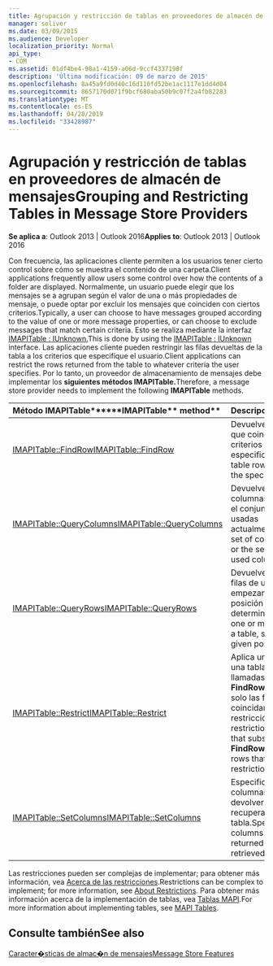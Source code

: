 ```yaml
---
title: Agrupación y restricción de tablas en proveedores de almacén de mensajes
manager: soliver
ms.date: 03/09/2015
ms.audience: Developer
localization_priority: Normal
api_type:
- COM
ms.assetid: 01df4be4-98a1-4159-a06d-9ccf4337198f
description: 'Última modificación: 09 de marzo de 2015'
ms.openlocfilehash: 8a45a9fd0d40c16d110fd52be1ac1117e1dd4d04
ms.sourcegitcommit: 8657170d071f9bcf680aba50b9c07f2a4fb82283
ms.translationtype: MT
ms.contentlocale: es-ES
ms.lasthandoff: 04/28/2019
ms.locfileid: "33428987"
---
```

# <a name="grouping-and-restricting-tables-in-message-store-providers"></a><span data-ttu-id="35446-103">Agrupación y restricción de tablas en proveedores de almacén de mensajes</span><span class="sxs-lookup"><span data-stu-id="35446-103">Grouping and Restricting Tables in Message Store Providers</span></span>

  
  
<span data-ttu-id="35446-104">**Se aplica a**: Outlook 2013 | Outlook 2016</span><span class="sxs-lookup"><span data-stu-id="35446-104">**Applies to**: Outlook 2013 | Outlook 2016</span></span> 
  
<span data-ttu-id="35446-105">Con frecuencia, las aplicaciones cliente permiten a los usuarios tener cierto control sobre cómo se muestra el contenido de una carpeta.</span><span class="sxs-lookup"><span data-stu-id="35446-105">Client applications frequently allow users some control over how the contents of a folder are displayed.</span></span> <span data-ttu-id="35446-106">Normalmente, un usuario puede elegir que los mensajes se a agrupan según el valor de una o más propiedades de mensaje, o puede optar por excluir los mensajes que coinciden con ciertos criterios.</span><span class="sxs-lookup"><span data-stu-id="35446-106">Typically, a user can choose to have messages grouped according to the value of one or more message properties, or can choose to exclude messages that match certain criteria.</span></span> <span data-ttu-id="35446-107">Esto se realiza mediante la interfaz [IMAPITable : IUnknown.](imapitableiunknown.md)</span><span class="sxs-lookup"><span data-stu-id="35446-107">This is done by using the [IMAPITable : IUnknown](imapitableiunknown.md) interface.</span></span> <span data-ttu-id="35446-108">Las aplicaciones cliente pueden restringir las filas devueltas de la tabla a los criterios que especifique el usuario.</span><span class="sxs-lookup"><span data-stu-id="35446-108">Client applications can restrict the rows returned from the table to whatever criteria the user specifies.</span></span> <span data-ttu-id="35446-109">Por lo tanto, un proveedor de almacenamiento de mensajes debe implementar los **siguientes métodos IMAPITable.**</span><span class="sxs-lookup"><span data-stu-id="35446-109">Therefore, a message store provider needs to implement the following **IMAPITable** methods.</span></span> 
  
|<span data-ttu-id="35446-110">Método IMAPITable\*\*</span><span class="sxs-lookup"><span data-stu-id="35446-110">\*\*\*\*IMAPITable\*\* method\*\*</span></span>|<span data-ttu-id="35446-111">**Descripción**</span><span class="sxs-lookup"><span data-stu-id="35446-111">**Description**</span></span>|
|:-----|:-----|
|[<span data-ttu-id="35446-112">IMAPITable::FindRow</span><span class="sxs-lookup"><span data-stu-id="35446-112">IMAPITable::FindRow</span></span>](imapitable-findrow.md) <br/> |<span data-ttu-id="35446-113">Devuelve filas de tabla que coinciden con los criterios especificados.</span><span class="sxs-lookup"><span data-stu-id="35446-113">Returns table rows that match the specified criteria.</span></span>  <br/> |
|[<span data-ttu-id="35446-114">IMAPITable::QueryColumns</span><span class="sxs-lookup"><span data-stu-id="35446-114">IMAPITable::QueryColumns</span></span>](imapitable-querycolumns.md) <br/> |<span data-ttu-id="35446-115">Devuelve el conjunto de columnas de una tabla o el conjunto de columnas usadas actualmente.</span><span class="sxs-lookup"><span data-stu-id="35446-115">Returns the set of columns in a table or the set of currently used columns.</span></span>  <br/> |
|[<span data-ttu-id="35446-116">IMAPITable::QueryRows</span><span class="sxs-lookup"><span data-stu-id="35446-116">IMAPITable::QueryRows</span></span>](imapitable-queryrows.md) <br/> |<span data-ttu-id="35446-117">Devuelve una o más filas de una tabla, empezando desde una posición determinada.</span><span class="sxs-lookup"><span data-stu-id="35446-117">Returns one or more rows from a table, starting from a given position.</span></span>  <br/> |
|[<span data-ttu-id="35446-118">IMAPITable::Restrict</span><span class="sxs-lookup"><span data-stu-id="35446-118">IMAPITable::Restrict</span></span>](imapitable-restrict.md) <br/> |<span data-ttu-id="35446-119">Aplica una restricción a una tabla para que las llamadas posteriores a **FindRow** devuelvan solo las filas que coincidan con la restricción.</span><span class="sxs-lookup"><span data-stu-id="35446-119">Applies a restriction to a table so that subsequent calls to **FindRow** return only rows that match the restriction.</span></span>  <br/> |
|[<span data-ttu-id="35446-120">IMAPITable::SetColumns</span><span class="sxs-lookup"><span data-stu-id="35446-120">IMAPITable::SetColumns</span></span>](imapitable-setcolumns.md) <br/> |<span data-ttu-id="35446-121">Especifica qué columnas se deben devolver cuando se recuperan filas de la tabla.</span><span class="sxs-lookup"><span data-stu-id="35446-121">Specifies which columns should be returned when rows are retrieved from the table.</span></span>  <br/> |
   
<span data-ttu-id="35446-122">Las restricciones pueden ser complejas de implementar; para obtener más información, vea [Acerca de las restricciones](about-restrictions.md).</span><span class="sxs-lookup"><span data-stu-id="35446-122">Restrictions can be complex to implement; for more information, see [About Restrictions](about-restrictions.md).</span></span> <span data-ttu-id="35446-123">Para obtener más información acerca de la implementación de tablas, vea [Tablas MAPI](mapi-tables.md).</span><span class="sxs-lookup"><span data-stu-id="35446-123">For more information about implementing tables, see [MAPI Tables](mapi-tables.md).</span></span>
  
## <a name="see-also"></a><span data-ttu-id="35446-124">Consulte también</span><span class="sxs-lookup"><span data-stu-id="35446-124">See also</span></span>



[<span data-ttu-id="35446-125">Caracter�sticas de almac�n de mensajes</span><span class="sxs-lookup"><span data-stu-id="35446-125">Message Store Features</span></span>](message-store-features.md)

